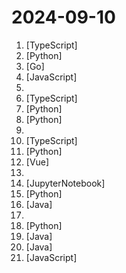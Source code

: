 # 2024-09-10

1. [](https://github.comundefined "插件化、定制化、无广告的免费音乐播放器") [TypeScript]
2. [](https://github.comundefined "OCR software, free and offline. 开源、免费的离线OCR软件。支持截屏/批量导入图片，PDF文档识别，排除水印/页眉页脚，扫描/生成二维码。内置多国语言库。") [Python]
3. [](https://github.comundefined "一款内网综合扫描工具，方便一键自动化、全方位漏扫扫描。") [Go]
4. [](https://github.comundefined "一个还算强大的Web思维导图。A relatively powerful web mind map.") [JavaScript]
5. [](https://github.comundefined "图解计算机网络、操作系统、计算机组成、数据库，共 1000 张图 + 50 万字，破除晦涩难懂的计算机基础知识，让天下没有难懂的八股文！🚀 在线阅读：https://xiaolincoding.com") 
6. [](https://github.comundefined "🌟 Wiki of OI / ICPC for everyone. （某大型游戏线上攻略，内含炫酷算术魔法）") [TypeScript]
7. [](https://github.comundefined "😘 让你“爱”上 GitHub，解决访问时图裂、加载慢的问题。（无需安装）") [Python]
8. [](https://github.comundefined "用文本编辑器剪视频") [Python]
9. [](https://github.comundefined "ChatGPT 中文调教指南。各种场景使用指南。学习怎么让它听你的话。") 
10. [](https://github.comundefined "截屏 离线OCR 搜索翻译 以图搜图 贴图 录屏 万向滚动截屏 屏幕翻译 Screenshot Offline OCR Search Translate Search for picture Paste the picture on the screen Screen recorder Omnidirectional scrolling screenshot Screen translator") [TypeScript]
11. [](https://github.comundefined "《动手学深度学习》：面向中文读者、能运行、可讨论。中英文版被70多个国家的500多所大学用于教学。") [Python]
12. [](https://github.comundefined "🎉 (RuoYi)官方仓库 基于SpringBoot，Spring Security，JWT，Vue3 & Vite、Element Plus 的前后端分离权限管理系统") [Vue]
13. [](https://github.comundefined "《利用Python进行数据分析·第2版》") 
14. [](https://github.comundefined "PyTorch入门教程，在线阅读地址：https://datawhalechina.github.io/thorough-pytorch/") [JupyterNotebook]
15. [](https://github.comundefined "基于flet的一款windows桌面应用，实现了浏览图片、音乐、小说、漫画、各种资源的功能。") [Python]
16. [](https://github.comundefined "微信支付 APIv3 的官方 Java Library") [Java]
17. [](https://github.comundefined "沉浸式双语网页翻译扩展 , 支持输入框翻译， 鼠标悬停翻译， PDF, Epub, 字幕文件, TXT 文件翻译 - Immersive Dual Web Page Translation Extension") 
18. [](https://github.comundefined "A proxy tool to bypass GFW.") [Python]
19. [](https://github.comundefined "🚄 FASTJSON2 is a Java JSON library with excellent performance.") [Java]
20. [](https://github.comundefined "强大易用的开源建站工具。") [Java]
21. [](https://github.comundefined "🤖一个基于 WeChaty 结合 OpenAi ChatGPT / Kimi / 讯飞等Ai服务实现的微信机器人 ，可以用来帮助你自动回复微信消息，或者管理微信群/好友，检测僵尸粉等...") [JavaScript]

